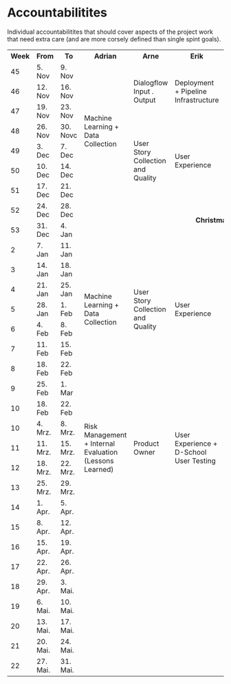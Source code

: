 # Accountabilitites
Individual accountabilitites that should cover aspects of the project work that need extra care (and are more corsely defined than single spint goals).

<table>
	<tr>
		<th>Week</th>
		<th>From</th>
		<th>To</th>
		<th>Adrian</th>
		<th>Arne</th>
		<th>Erik</th>
		<th>Jascha</th>
		<th>Leonard</th>
		<th>Luise</th>
	</tr>
	<tr>
		<td>45</td>
		<td>5. Nov</td>
		<td>9. Nov</td>
		<td rowspan="7">Machine Learning + Data Collection</td>
		<td rowspan="3">Dialogflow Input . Output</td>
		<td rowspan="3">Deployment + Pipeline Infrastructure</td>
		<td rowspan="4">Code Quality</td>
		<td rowspan="4">Development Process + Documentation</td>
		<td rowspan="4">Backend Services and Database</td>
	</tr>
	<tr>
		<td>46</td>
		<td>12. Nov</td>
		<td>16. Nov</td>
	</tr>
	<tr>
		<td>47</td>
		<td>19. Nov</td>
		<td>23. Nov</td>
	</tr>
	<tr>
		<td>48</td>
		<td>26. Nov</td>
		<td>30. Novc</td>
		<td rowspan="4">User Story Collection and Quality</td>
		<td rowspan="4">User Experience</td>
	</tr>
	<tr>
		<td>49</td>
		<td>3. Dec</td>
		<td>7. Dec</td>
		<td rowspan="3">Graph Databases</td>
		<td rowspan="3">Development Process (as Scrum Master)</td>
		<td rowspan="3">API Documentation</td>
	</tr>
	<tr>
		<td>50</td>
		<td>10. Dec</td>
		<td>14. Dec</td>
	</tr>
	<tr>
		<td>51</td>
		<td>17. Dec</td>
		<td>21. Dec</td>
	</tr>
	<tr>
		<td>52</td>
		<td>24. Dec</td>
		<td>28. Dec</td>
		<td colspan="6" rowspan="2" align="center" valign="middle"><b>Christmas Holidays</b></td>
	</tr>
	<tr>
		<td>53</td>
		<td>31. Dec</td>
		<td>4. Jan</td>
	</tr>
	<tr>
		<td>2</td>
		<td>7. Jan</td>
		<td>11. Jan</td>
		<td rowspan="7">Machine Learning + Data Collection</td>
		<td rowspan="7">User Story Collection and Quality</td>
		<td rowspan="7">User Experience</td>
		<td rowspan="7">Graph Databases</td>
		<td rowspan="7">Development Process (as Scrum Master)</td>
		<td rowspan="2">API Documentation</td>
	</tr>
	<tr>
		<td>3</td>
		<td>14. Jan</td>
		<td>18. Jan</td>
	</tr>
	<tr>
		<td>4</td>
		<td>21. Jan</td>
		<td>25. Jan</td>
		<td rowspan="5">Risk Management</td>
	</tr>
	<tr>
		<td>5</td>
		<td>28. Jan</td>
		<td>1. Feb</td>
	</tr>
	<tr>
		<td>6</td>
		<td>4. Feb</td>
		<td>8. Feb</td>
	</tr>
	<tr>
		<td>7</td>
		<td>11. Feb</td>
		<td>15. Feb</td>
	</tr>
	<tr>
		<td>8</td>
		<td>18. Feb</td>
		<td>22. Feb</td>
	</tr>
	<tr>
		<td>9</td>
		<td>25. Feb</td>
		<td>1. Mar</td>
		<td rowspan="7">Risk Management + Internal Evaluation (Lessons Learned)</td>
		<td rowspan="7">Product Owner</td>
		<td rowspan="7">User Experience + D-School User Testing</td>
		<td rowspan="7">LaTeX Master</td>
		<td rowspan="7">Development Process + Documentation (+ Non-technical Tasks and Punctuality)</td>
		<td rowspan="7">PR Management</td>
	</tr>
	<tr>
		<td>10</td>
		<td>18. Feb</td>
		<td>22. Feb</td>
	</tr>
	<tr>
		<td>10</td>
		<td>4. Mrz.</td>
		<td>8. Mrz.</td>
	</tr>
	<tr>
		<td>11</td>
		<td>11. Mrz.</td>
		<td>15. Mrz.</td>
	</tr>
	<tr>
		<td>12</td>
		<td>18. Mrz.</td>
		<td>22. Mrz.</td>
	</tr>
	<tr>
		<td>13</td>
		<td>25. Mrz.</td>
		<td>29. Mrz.</td>
	</tr>
	<tr>
		<td>14</td>
		<td>1. Apr.</td>
		<td>5. Apr.</td>
	</tr>
	<tr>
		<td>15</td>
		<td>8. Apr.</td>
		<td>12. Apr.</td>
	</tr>
	<tr>
		<td>16</td>
		<td>15. Apr.</td>
		<td>19. Apr.</td>
	</tr>
	<tr>
		<td>17</td>
		<td>22. Apr.</td>
		<td>26. Apr.</td>
	</tr>
	<tr>
		<td>18</td>
		<td>29. Apr.</td>
		<td>3. Mai.</td>
	</tr>
	<tr>
		<td>19</td>
		<td>6. Mai.</td>
		<td>10. Mai.</td>
	</tr>
	<tr>
		<td>20</td>
		<td>13. Mai.</td>
		<td>17. Mai.</td>
	</tr>
	<tr>
		<td>21</td>
		<td>20. Mai.</td>
		<td>24. Mai.</td>
	</tr>
	<tr>
		<td>22</td>
		<td>27. Mai.</td>
		<td>31. Mai.</td>
	</tr>

</table>
